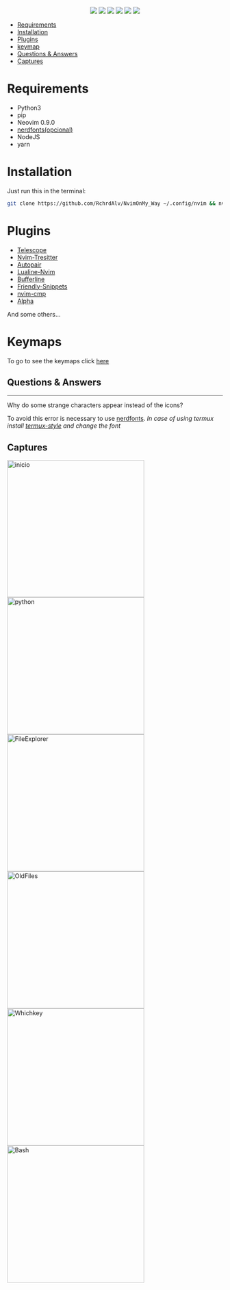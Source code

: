  <p align="Center">
  <img src="https://res.cloudinary.com/dhqo7n9gd/image/upload/v1683993382/NvimOnMy_Way/NvimOnMyWay_jtlcp1.jpg" >
  <img src="https://img.shields.io/badge/-%3E=0.8.0-success?logo=neovim&logoColor=ffffff&labelColor=246FFF&color=7A7A7A" >
  <img src="https://img.shields.io/badge/-Lua-success?logo=lua&logoColor=ffffff&labelColor=246FFF&color=7A7A7A" >
  <img src="https://img.shields.io/badge/-Linux-success?logo=linux&logoColor=ffffff&labelColor=246FFF&color=7A7A7A" >
  <img src="https://img.shields.io/badge/-Neovim-success?logo=neovim&logoColor=ffffff&labelColor=246FFF&color=7A7A7A" >
  <img src="https://img.shields.io/badge/-vim-success?logo=vim&logoColor=ffffff&labelColor=246FFF&color=7A7A7A" >
 </p>


- [Requirements](#requirements)
- [Installation](#installation)
- [Plugins](#Plugins)
- [keymap](#keymaps)
- [Questions & Answers](#Questions_&_Answers)
- [Captures](#captures)


# Requirements

- Python3
- pip
- Neovim 0.9.0
- [nerdfonts(opcional)](https://www.nerdfonts.com/)
- NodeJS
- yarn

# Installation

Just run this in the terminal:

```bash 
git clone https://github.com/RchrdAlv/NvimOnMy_Way ~/.config/nvim && nvim
```
# Plugins
- [Telescope](https://github.com/nvim-telescope/telescope.nvim)
- [Nvim-Tresitter](https://github.com/nvim-treesitter/nvim-treesitter)
- [Autopair](https://github.com/windwp/nvim-autopairs)
- [Lualine-Nvim](https://github.com/nvim-lualine/lualine.nvim)
- [Bufferline](https://github.com/akinsho/bufferline.nvim)
- [Friendly-Snippets](https://github.com/rafamadriz/friendly-snippets)
- [nvim-cmp](https://github.com/hrsh7th/nvim-cmp)
- [Alpha](https://github.com/goolord/alpha-nvim)
 
 And some others...

# Keymaps
To go to see the keymaps click [here](keymaps_readme.md)

## Questions & Answers
-----
Why do some strange characters appear instead of the icons?
<p>

To avoid this error is necessary to use [nerdfonts](https://www.nerdfonts.com).
_In case of using termux install [termux-style](https://f-droid.org/es/packages/com.termux.styling) and change the font_
</p>

## Captures

<img src='https://res.cloudinary.com/dhqo7n9gd/image/upload/v1683989991/NvimOnMy_Way/Alpha.jpg.jpg' alt="inicio" width=320  >
<img src='https://res.cloudinary.com/dhqo7n9gd/image/upload/v1683990002/NvimOnMy_Way/Python.jpg.jpg' alt="python" width=320>
<img src='https://res.cloudinary.com/dhqo7n9gd/image/upload/v1683990014/NvimOnMy_Way/FileExplorer.jpg.jpg' alt="FileExplorer" width=320>
<img src='https://res.cloudinary.com/dhqo7n9gd/image/upload/v1683990001/NvimOnMy_Way/OldFiles.jpg.jpg' alt="OldFiles" width=320>
<img src='https://res.cloudinary.com/dhqo7n9gd/image/upload/v1683990003/NvimOnMy_Way/Whickey.jpg.jpg' alt="Whichkey" width=320>
<img src='https://res.cloudinary.com/dhqo7n9gd/image/upload/v1683989991/NvimOnMy_Way/Bash.jpg.jpg' alt="Bash" width=320>

